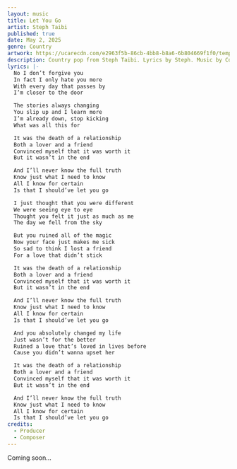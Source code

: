 ```yaml
---
layout: music
title: Let You Go
artist: Steph Taibi
published: true
date: May 2, 2025
genre: Country
artwork: https://ucarecdn.com/e2963f5b-86cb-4bb8-b8a6-6b804669f1f0/tempImage1ZwZR4.heic
description: Country pop from Steph Taibi. Lyrics by Steph. Music by Cobez.
lyrics: |-
  No I don’t forgive you
  In fact I only hate you more
  With every day that passes by
  I’m closer to the door

  The stories always changing
  You slip up and I learn more
  I’m already down, stop kicking
  What was all this for

  It was the death of a relationship
  Both a lover and a friend
  Convinced myself that it was worth it
  But it wasn’t in the end

  And I’ll never know the full truth
  Know just what I need to know
  All I know for certain
  Is that I should’ve let you go

  I just thought that you were different
  We were seeing eye to eye
  Thought you felt it just as much as me
  The day we fell from the sky

  But you ruined all of the magic
  Now your face just makes me sick
  So sad to think I lost a friend
  For a love that didn’t stick

  It was the death of a relationship
  Both a lover and a friend
  Convinced myself that it was worth it
  But it wasn’t in the end

  And I’ll never know the full truth
  Know just what I need to know
  All I know for certain
  Is that I should’ve let you go

  And you absolutely changed my life
  Just wasn’t for the better
  Ruined a love that’s loved in lives before
  Cause you didn’t wanna upset her

  It was the death of a relationship
  Both a lover and a friend
  Convinced myself that it was worth it
  But it wasn’t in the end

  And I’ll never know the full truth
  Know just what I need to know
  All I know for certain
  Is that I should’ve let you go
credits:
  - Producer
  - Composer
---
```

Coming soon...